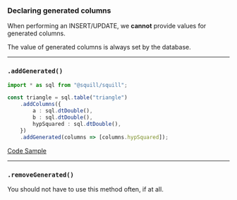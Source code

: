 ### Declaring generated columns

When performing an INSERT/UPDATE, we **cannot** provide values for generated columns.

The value of generated columns is always set by the database.

-----

### `.addGenerated()`

```ts
import * as sql from "@squill/squill";

const triangle = sql.table("triangle")
    .addColumns({
        a : sql.dtDouble(),
        b : sql.dtDouble(),
        hypSquared : sql.dtDouble(),
    })
    .addGenerated(columns => [columns.hypSquared]);
```

[Code Sample](https://anyhowstep.github.io/tsql-sqlite3-browser/test-playground/public/#pre-ts/CIJQ8gCgBAKgggIQDIFEoEkBiUUA10DKMBUALgE4CWAhgHYDmANgKYDcAUAMIgpwxrxkaCjQYsoACnZQZUalGBgAqkKgA5MDHVKkSADTTZAIwXLVGrWp37DASAC09qAAtSpAA4BnAFwB6X-SUpM4ArkYAdADGAPYAtr5wtACeztEA7gSkzO6+pJ4Ajoz2BYxBzADM9kbk6Z7M5L6Unp4hzJ6+AByGMs5J7gT5IdTkzAAmpiqo6praulBwJFK2ttQAVPIA1FBGq0bstgCU7Acc7O7k1PSx8qTURiwA+gAelLQAZtESInRMzCfs7HQagIKBAWiBMDA+2+YmYkmoem2RwAanAkEoUAR9hIAIyInEHAy2CTlREAVkJ2I6+IATCcgA#ts/PQKgUABFEIIDZwgewGYQC4AsCWBnCeEAhgMYkCmuu2ARnORAOZxI1EICeBAdhjvgAU4RDowBOSAK7cAJgDowkaNgC2AByRj0EEMXy4AjohQSVEAEQABQ5OwJgNu3HMBuJVFUatOvRENxsdHIAZggTJDMrR3t-QJCAWhoJAHdccjFXdwgZchJhMQYSJG5cbQ0kRAAuPwM44LkBJAq3EGAwIpLtdDFsIm5mBgBeGrg5dCI6cgAKc27e-vpzAEosuSIZGQBhCskVEqmAbyzoYghq-zkZdAARKUmppYAaY+gaM5HLm7v6B+eTk8wHDUAGUDJIiAUZO8LldbpJ7k8sgBfFYnNYbADi5G46SIQRkUyKcF2JQggwAfBAANpEkm4OSAkFgiHkGQAXSWbjA5VGpDB2AKUyIuA43BIEEJxRxJHQ2GKSzJlKOJ2AwCEpAY7EQMjxE2FhS1+GwJWwOQgmHS5CyRGSRECGB6fQGcmNaS0AHkcVMXlAOtLZcU-v8oMrg-8iO9ggAmOQARiDYde7yj9QA7AnExBVQBVMURFTY2X9PiEZJOCBqCQySQUU5FdR2BjpCRiH3-VWM0HgyHvACc-YzJyRWU5YBRbiAA#post-ts/MoUQMiDCAqAEBUsBiAlA8gWVgFwE4EsBDAOwHMAbAUwG4g)

-----

### `.removeGenerated()`

You should not have to use this method often, if at all.
